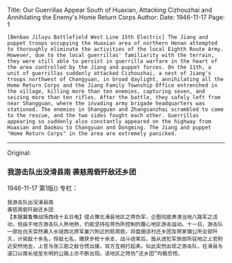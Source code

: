 Title: Our Guerrillas Appear South of Huaxian, Attacking Cizhouzhai and Annihilating the Enemy's Home Return Corps
Author:
Date: 1946-11-17
Page: 1

    [Benbao Jiluyu Battlefield West Line 15th Electric] The Jiang and puppet troops occupying the Huaxian area of northern Henan attempted to thoroughly eliminate the activities of the local Eighth Route Army. However, due to the local guerrillas' familiarity with the terrain, they were still able to persist in guerrilla warfare in the heart of the area controlled by the Jiang and puppet forces. On the 11th, a unit of guerrillas suddenly attacked Cizhouzhai, a nest of Jiang's troops northwest of Changyuan, in broad daylight, annihilating all the Home Return Corps and the Jiang Family Township Office entrenched in the village, killing more than ten enemies, capturing seven, and seizing more than ten rifles. After the battle, they safely left from near Shangguan, where the invading army brigade headquarters was stationed. The enemies in Shangguan and Zhangsanzhai scrambled to come to the rescue, and the two sides fought each other. Guerrillas appearing so suddenly also constantly appeared on the highway from Huaxian and Daokou to Changyuan and Dongming. The Jiang and puppet "Home Return Corps" in the area are extremely panicked.



<hr /> 

Original: 


### 我游击队出没滑县南  袭慈周砦歼敌还乡团

1946-11-17
第1版()
专栏：

    我游击队出没滑县南
    袭慈周砦歼敌还乡团
    【本报冀鲁豫战场西线十五日电】侵占豫北滑县地区之蒋伪军，企图彻底肃清当地八路军之活动，但由于地方游击队人熟地熟，仍能坚持在蒋伪所控制的腹心地区游击运动。十一日，游击队一部在白天突然袭入长垣西北蒋军巢穴附近的慈周砦，将盘据该村还乡团及蒋家镇公所全部歼灭，计毙敌十余名，俘敌七名，缴获步枪十余支，战斗结束后，旋从进犯军旅部所驻地之上官附近安然他去，上官与张三砦之敌仓慌出援，双方互相打起来。似此突然出现之游击队，在滑县与道口以南长垣至东明的公路上亦不断出现。该地区之蒋伪“还乡团”均极恐慌。
